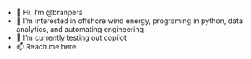 - 👋 Hi, I’m @branpera
- 👀 I’m interested in offshore wind energy, programing in python, data analytics, and automating engineering 
- 🌱 I’m currently testing out copilot
- 📫 Reach me here
